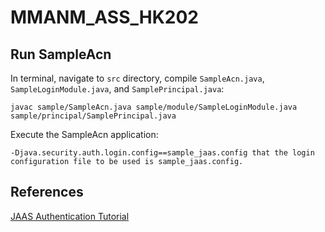 # MMANM_ASS_HK202

## Run SampleAcn
In terminal, navigate to `src` directory, compile `SampleAcn.java`, `SampleLoginModule.java`, and `SamplePrincipal.java`:
```
javac sample/SampleAcn.java sample/module/SampleLoginModule.java sample/principal/SamplePrincipal.java
```
Execute the SampleAcn application:
```
-Djava.security.auth.login.config==sample_jaas.config that the login configuration file to be used is sample_jaas.config.
```

## References
[JAAS Authentication Tutorial](https://docs.oracle.com/en/java/javase/15/security/jaas-authentication-tutorial.html#GUID-BFEBDB00-9826-499C-A20F-E9463883DED4)
